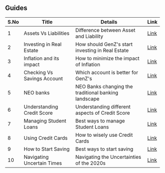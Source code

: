 ## Guides

| S.No        | Title       |  Details  |  Link  |
| ----------- | ----------- |----------- | ----------- |
| 1      | Assets Vs Liabilities | Difference between Asset and Liability |  [Link](markdown/assets-vs-liabilities-credit-union-academy.md) |
 | 2      | Investing in Real Estate | How should GenZ's start investing in Real Estate |  [Link](markdown/how-to-invest-in-real-estate-credit-union-academy.md) |
 | 3      | Inflation and its impact | How to minimize the impact of Inflation  |  [Link](markdown/guide-name-credit-union-academy.md) |
 | 4      | Checking Vs Savings Account | Which account is better for GenZ's |  [Link](markdown/checking-vs-savings-account-credit-union-academy.md) |
 | 5      | NEO banks | NEO Banks changing the traditional banking landscape |  [Link](markdown/neo-banks-credit-union-academy.md) |
 | 6      | Understanding Credit Score | Understanding different aspects of Credit Score |  [Link](markdown/understanding-credit-score-credit-union-academy.md) |
 | 7      | Managing Student Loans | Best ways to manage Student Loans |  [Link](markdown/managing-student-loans-credit-union-academy.md) |
 | 8      | Using Credit Cards  | How to wisely use Credit Cards |  [Link](markdown/using-credit-cards-credit-union-academy.md) |
 | 9      | How to Start Saving | Best ways to start saving |  [Link](markdown/how-to-start-saving-credit-union-academy.md) |
 | 10      | Navigating Uncertain Times | Navigating the Uncertainties of the 2020s  |  [Link](markdown/navigating-uncertain-times-credit-union-academy.md) |